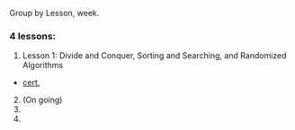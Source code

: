 Group by Lesson, week.

### 4 lessons: 
1. Lesson 1: Divide and Conquer, Sorting and Searching, and Randomized Algorithms
  - [cert. ](https://www.coursera.org/account/accomplishments/certificate/H3G7HVQ5JCTD)
2. (On going) 
3. 
4. 

